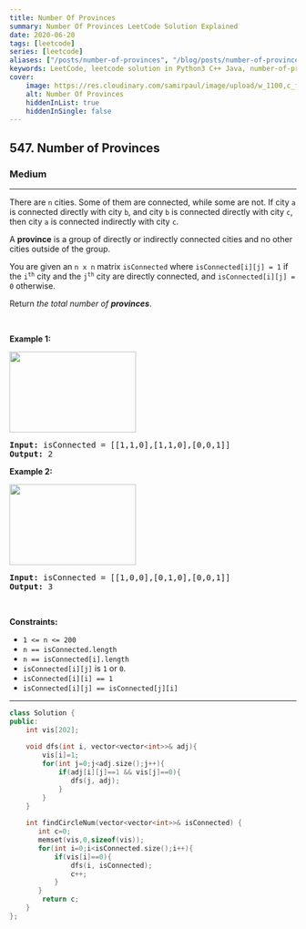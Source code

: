 ```yaml
---
title: Number Of Provinces
summary: Number Of Provinces LeetCode Solution Explained
date: 2020-06-20
tags: [leetcode]
series: [leetcode]
aliases: ["/posts/number-of-provinces", "/blog/posts/number-of-provinces", "/number-of-provinces"]
keywords: LeetCode, leetcode solution in Python3 C++ Java, number-of-provinces solution
cover:
    image: https://res.cloudinary.com/samirpaul/image/upload/w_1100,c_fit,co_rgb:FFFFFF,l_text:Arial_70_bold:Number Of Provinces/problem-solving.webp
    alt: Number Of Provinces
    hiddenInList: true
    hiddenInSingle: false
---
```



<h2>547. Number of Provinces</h2><h3>Medium</h3><hr><div><p>There are <code>n</code> cities. Some of them are connected, while some are not. If city <code>a</code> is connected directly with city <code>b</code>, and city <code>b</code> is connected directly with city <code>c</code>, then city <code>a</code> is connected indirectly with city <code>c</code>.</p>

<p>A <strong>province</strong> is a group of directly or indirectly connected cities and no other cities outside of the group.</p>

<p>You are given an <code>n x n</code> matrix <code>isConnected</code> where <code>isConnected[i][j] = 1</code> if the <code>i<sup>th</sup></code> city and the <code>j<sup>th</sup></code> city are directly connected, and <code>isConnected[i][j] = 0</code> otherwise.</p>

<p>Return <em>the total number of <strong>provinces</strong></em>.</p>

<p>&nbsp;</p>
<p><strong>Example 1:</strong></p>
<img alt="" src="https://assets.leetcode.com/uploads/2020/12/24/graph1.jpg" style="width: 222px; height: 142px;">
<pre><strong>Input:</strong> isConnected = [[1,1,0],[1,1,0],[0,0,1]]
<strong>Output:</strong> 2
</pre>

<p><strong>Example 2:</strong></p>
<img alt="" src="https://assets.leetcode.com/uploads/2020/12/24/graph2.jpg" style="width: 222px; height: 142px;">
<pre><strong>Input:</strong> isConnected = [[1,0,0],[0,1,0],[0,0,1]]
<strong>Output:</strong> 3
</pre>

<p>&nbsp;</p>
<p><strong>Constraints:</strong></p>

<ul>
	<li><code>1 &lt;= n &lt;= 200</code></li>
	<li><code>n == isConnected.length</code></li>
	<li><code>n == isConnected[i].length</code></li>
	<li><code>isConnected[i][j]</code> is <code>1</code> or <code>0</code>.</li>
	<li><code>isConnected[i][i] == 1</code></li>
	<li><code>isConnected[i][j] == isConnected[j][i]</code></li>
</ul>
</div>

---




```cpp
class Solution {
public:
    int vis[202];
    
    void dfs(int i, vector<vector<int>>& adj){
        vis[i]=1;
        for(int j=0;j<adj.size();j++){
            if(adj[i][j]==1 && vis[j]==0){
               dfs(j, adj);
            }
        }
    }
    
    int findCircleNum(vector<vector<int>>& isConnected) {
       int c=0;
       memset(vis,0,sizeof(vis));
       for(int i=0;i<isConnected.size();i++){
           if(vis[i]==0){
               dfs(i, isConnected);
               c++;
           }
       }
        return c;
    }
};
```
